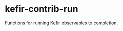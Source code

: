 # kefir-contrib-run

Functions for running [Kefir](http://pozadi.github.io/kefir) observables to completion.

